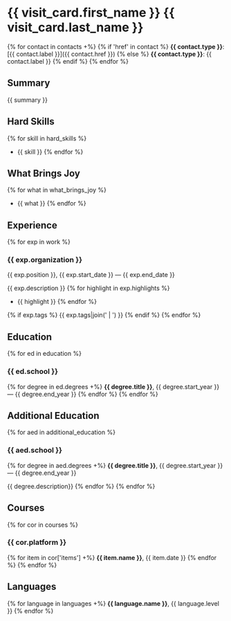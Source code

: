 # {{ visit_card.first_name }} {{ visit_card.last_name }}
{% for contact in contacts +%}
{% if 'href' in contact %}
**{{ contact.type }}**: [{{ contact.label }}]({{ contact.href }})
{% else %}
**{{ contact.type }}**: {{ contact.label }}
{% endif %}
{% endfor %}

## Summary

{{ summary }}

## Hard Skills

{% for skill in hard_skills %}
- {{ skill }}
{% endfor %}

## What Brings Joy

{% for what in what_brings_joy %}
- {{ what }}
{% endfor %}

## Experience

{% for exp in work %}
### {{ exp.organization }}

{{ exp.position }}, {{ exp.start_date }} — {{ exp.end_date }}

{{ exp.description }}
{% for highlight in exp.highlights %}
- {{ highlight }}
{% endfor %}

{% if exp.tags %}
{{ exp.tags|join(' | ') }}
{% endif %}
{% endfor %}

## Education

{% for ed in education %}
### {{ ed.school }}
{% for degree in ed.degrees +%}
**{{ degree.title }}**, {{ degree.start_year }} — {{ degree.end_year }}
{% endfor %}
{% endfor %}

## Additional Education

{% for aed in additional_education %}
### {{ aed.school }}
{% for degree in aed.degrees +%}
**{{ degree.title }}**, {{ degree.start_year }} — {{ degree.end_year }}

{{ degree.description}}
{% endfor %}
{% endfor %}

## Courses

{% for cor in courses %}
### {{ cor.platform }}
{% for item in cor['items'] +%}
**{{ item.name }}**, {{ item.date }}
{% endfor %}
{% endfor %}

## Languages
{% for language in languages +%}
**{{ language.name }}**, {{ language.level }}
{% endfor %}

